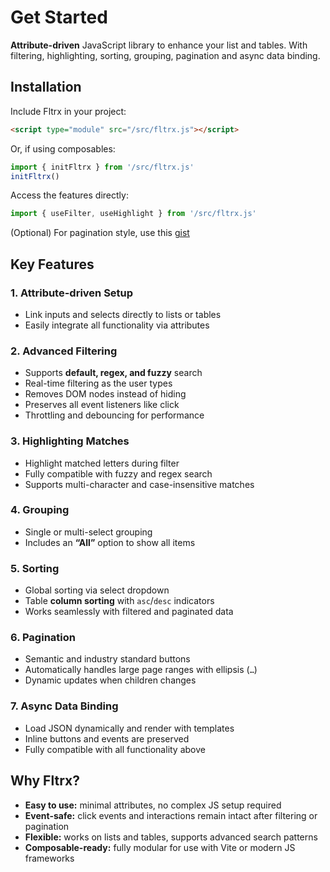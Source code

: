 # Get Started

**Attribute-driven** JavaScript library to enhance your list and tables. With filtering, highlighting, sorting, grouping, pagination and async data binding.

## Installation

Include Fltrx in your project:

```html
<script type="module" src="/src/fltrx.js"></script>
```

Or, if using composables:

```js
import { initFltrx } from '/src/fltrx.js'
initFltrx()
```

Access the features directly:

```js
import { useFilter, useHighlight } from '/src/fltrx.js'
```

(Optional) For pagination style, use this [gist](https://gist.github.com/jimzqui/6f469fe2c3a42afb64d9ee403381e323)

## Key Features

### 1. Attribute-driven Setup

- Link inputs and selects directly to lists or tables
- Easily integrate all functionality via attributes

### 2. Advanced Filtering

- Supports **default, regex, and fuzzy** search
- Real-time filtering as the user types
- Removes DOM nodes instead of hiding
- Preserves all event listeners like click
- Throttling and debouncing for performance

### 3. Highlighting Matches

- Highlight matched letters during filter
- Fully compatible with fuzzy and regex search
- Supports multi-character and case-insensitive matches

### 4. Grouping

- Single or multi-select grouping
- Includes an **“All”** option to show all items

### 5. Sorting

- Global sorting via select dropdown
- Table **column sorting** with `asc`/`desc` indicators
- Works seamlessly with filtered and paginated data

### 6. Pagination

- Semantic and industry standard buttons
- Automatically handles large page ranges with ellipsis (`…`)
- Dynamic updates when children changes

### 7. Async Data Binding

- Load JSON dynamically and render with templates
- Inline buttons and events are preserved
- Fully compatible with all functionality above

## Why Fltrx?

- **Easy to use:** minimal attributes, no complex JS setup required
- **Event-safe:** click events and interactions remain intact after filtering or pagination
- **Flexible:** works on lists and tables, supports advanced search patterns
- **Composable-ready:** fully modular for use with Vite or modern JS frameworks
